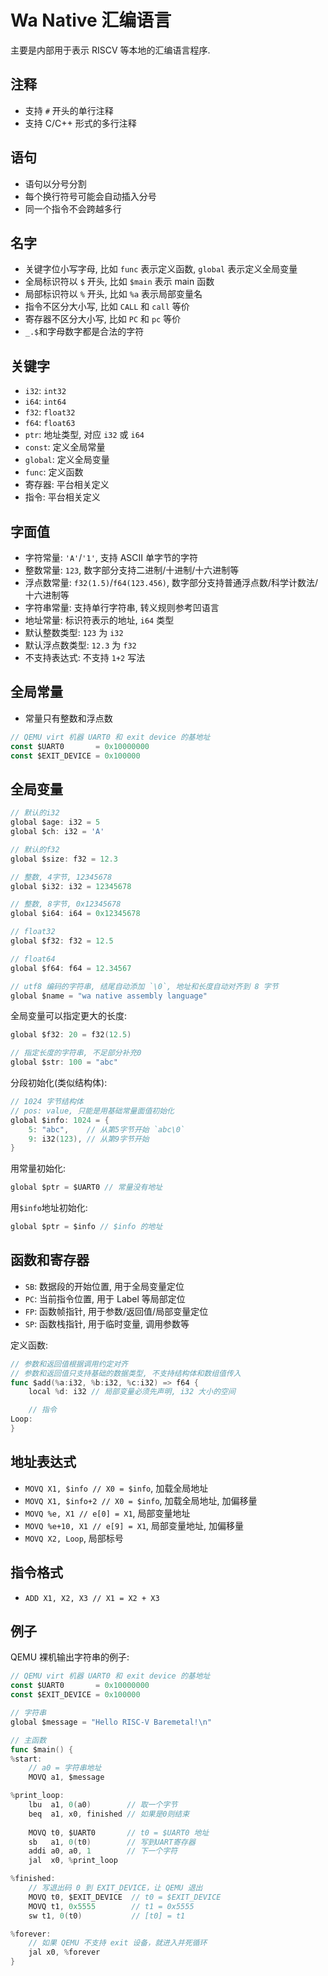 # Wa Native 汇编语言

主要是内部用于表示 RISCV 等本地的汇编语言程序.

## 注释

- 支持 `#` 开头的单行注释
- 支持 C/C++ 形式的多行注释

## 语句

- 语句以分号分割
- 每个换行符号可能会自动插入分号
- 同一个指令不会跨越多行

## 名字

- 关键字位小写字母, 比如 `func` 表示定义函数, `global` 表示定义全局变量
- 全局标识符以 `$` 开头, 比如 `$main` 表示 main 函数
- 局部标识符以 `%` 开头, 比如 `%a` 表示局部变量名
- 指令不区分大小写, 比如 `CALL` 和 `call` 等价
- 寄存器不区分大小写, 比如 `PC` 和 `pc` 等价
- `_.$`和字母数字都是合法的字符

## 关键字

- `i32`: `int32`
- `i64`: `int64`
- `f32`: `float32`
- `f64`: `float63`
- `ptr`: 地址类型, 对应 `i32` 或 `i64`
- `const`: 定义全局常量
- `global`: 定义全局变量
- `func`: 定义函数
- 寄存器: 平台相关定义
- 指令: 平台相关定义

## 字面值

- 字符常量: `'A'`/`'1'`, 支持 ASCII 单字节的字符
- 整数常量: `123`, 数字部分支持二进制/十进制/十六进制等
- 浮点数常量: `f32(1.5)`/`f64(123.456)`, 数字部分支持普通浮点数/科学计数法/十六进制等
- 字符串常量: 支持单行字符串, 转义规则参考凹语言
- 地址常量: 标识符表示的地址, `i64` 类型
- 默认整数类型: `123` 为 `i32`
- 默认浮点数类型: `12.3` 为 `f32`
- 不支持表达式: 不支持 `1+2` 写法

## 全局常量

- 常量只有整数和浮点数

```go
// QEMU virt 机器 UART0 和 exit device 的基地址
const $UART0       = 0x10000000
const $EXIT_DEVICE = 0x100000 
```

## 全局变量

```go
// 默认的i32
global $age: i32 = 5
global $ch: i32 = 'A'

// 默认的f32
global $size: f32 = 12.3

// 整数, 4字节, 12345678 
global $i32: i32 = 12345678

// 整数, 8字节, 0x12345678
global $i64: i64 = 0x12345678

// float32
global $f32: f32 = 12.5

// float64
global $f64: f64 = 12.34567

// utf8 编码的字符串, 结尾自动添加 `\0`, 地址和长度自动对齐到 8 字节
global $name = "wa native assembly language"
```

全局变量可以指定更大的长度:

```go
global $f32: 20 = f32(12.5)

// 指定长度的字符串, 不足部分补充0
global $str: 100 = "abc"
```

分段初始化(类似结构体):

```go
// 1024 字节结构体
// pos: value, 只能是用基础常量面值初始化
global $info: 1024 = {
    5: "abc",    // 从第5字节开始 `abc\0`
    9: i32(123), // 从第9字节开始
}
```

用常量初始化:

```go
global $ptr = $UART0 // 常量没有地址
```

用`$info`地址初始化:

```go
global $ptr = $info // $info 的地址
```

## 函数和寄存器

- `SB`: 数据段的开始位置, 用于全局变量定位
- `PC`: 当前指令位置, 用于 Label 等局部定位
- `FP`: 函数帧指针, 用于参数/返回值/局部变量定位
- `SP`: 函数栈指针, 用于临时变量, 调用参数等

定义函数:

```go
// 参数和返回值根据调用约定对齐
// 参数和返回值只支持基础的数据类型, 不支持结构体和数组值传入
func $add(%a:i32, %b:i32, %c:i32) => f64 {
    local %d: i32 // 局部变量必须先声明, i32 大小的空间

    // 指令
Loop:
}
```

## 地址表达式

- `MOVQ X1, $info // X0 = $info`, 加载全局地址
- `MOVQ X1, $info+2 // X0 = $info`, 加载全局地址, 加偏移量
- `MOVQ %e, X1 // e[0] = X1`, 局部变量地址
- `MOVQ %e+10, X1 // e[9] = X1`, 局部变量地址, 加偏移量
- `MOVQ X2, Loop`, 局部标号

## 指令格式

- `ADD X1, X2, X3 // X1 = X2 + X3`

## 例子

QEMU 裸机输出字符串的例子:

```go
// QEMU virt 机器 UART0 和 exit device 的基地址
const $UART0       = 0x10000000
const $EXIT_DEVICE = 0x100000

// 字符串
global $message = "Hello RISC-V Baremetal!\n"

// 主函数
func $main() {
%start:
    // a0 = 字符串地址
    MOVQ a1, $message

%print_loop:
    lbu  a1, 0(a0)        // 取一个字节
    beq  a1, x0, finished // 如果是0则结束
   
    MOVQ t0, $UART0       // t0 = $UART0 地址
    sb   a1, 0(t0)        // 写到UART寄存器
    addi a0, a0, 1        // 下一个字符
    jal  x0, %print_loop

%finished:
    // 写退出码 0 到 EXIT_DEVICE，让 QEMU 退出
    MOVQ t0, $EXIT_DEVICE  // t0 = $EXIT_DEVICE
    MOVQ t1, 0x5555        // t1 = 0x5555
    sw t1, 0(t0)           // [t0] = t1

%forever:
    // 如果 QEMU 不支持 exit 设备，就进入并死循环
    jal x0, %forever
}
```
